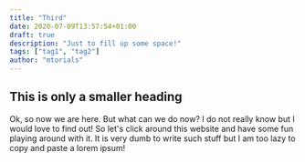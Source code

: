 ```yaml
---
title: "Third"
date: 2020-07-09T13:57:54+01:00
draft: true
description: "Just to fill up some space!"
tags: ["tag1", "tag2"]
author: "mtorials"
---
```


## This is only a smaller heading

Ok, so now we are here. But what can we do now? I do not really know but I would love to find out!
So let's click around this website and have some fun playing around with it.
It is very dumb to write such stuff but I am too lazy to copy and paste a lorem ipsum!

